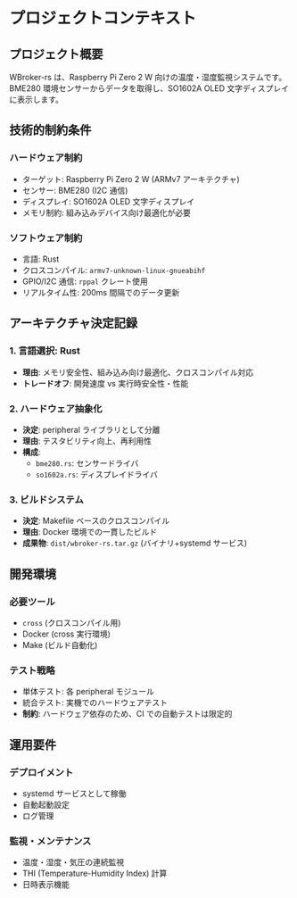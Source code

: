 # プロジェクトコンテキスト

## プロジェクト概要

WBroker-rs は、Raspberry Pi Zero 2 W 向けの温度・湿度監視システムです。BME280 環境センサーからデータを取得し、SO1602A OLED 文字ディスプレイに表示します。

## 技術的制約条件

### ハードウェア制約

- ターゲット: Raspberry Pi Zero 2 W (ARMv7 アーキテクチャ)
- センサー: BME280 (I2C 通信)
- ディスプレイ: SO1602A OLED 文字ディスプレイ
- メモリ制約: 組み込みデバイス向け最適化が必要

### ソフトウェア制約

- 言語: Rust
- クロスコンパイル: `armv7-unknown-linux-gnueabihf`
- GPIO/I2C 通信: `rppal` クレート使用
- リアルタイム性: 200ms 間隔でのデータ更新

## アーキテクチャ決定記録

### 1. 言語選択: Rust

- **理由**: メモリ安全性、組み込み向け最適化、クロスコンパイル対応
- **トレードオフ**: 開発速度 vs 実行時安全性・性能

### 2. ハードウェア抽象化

- **決定**: peripheral ライブラリとして分離
- **理由**: テスタビリティ向上、再利用性
- **構成**:
  - `bme280.rs`: センサードライバ
  - `so1602a.rs`: ディスプレイドライバ

### 3. ビルドシステム

- **決定**: Makefile ベースのクロスコンパイル
- **理由**: Docker 環境での一貫したビルド
- **成果物**: `dist/wbroker-rs.tar.gz` (バイナリ+systemd サービス)

## 開発環境

### 必要ツール

- `cross` (クロスコンパイル用)
- Docker (cross 実行環境)
- Make (ビルド自動化)

### テスト戦略

- 単体テスト: 各 peripheral モジュール
- 統合テスト: 実機でのハードウェアテスト
- **制約**: ハードウェア依存のため、CI での自動テストは限定的

## 運用要件

### デプロイメント

- systemd サービスとして稼働
- 自動起動設定
- ログ管理

### 監視・メンテナンス

- 温度・湿度・気圧の連続監視
- THI (Temperature-Humidity Index) 計算
- 日時表示機能
